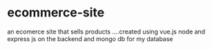 # ecommerce-site
an ecomerce site that sells products ....created using vue.js node and express js on the backend and mongo db for my database
